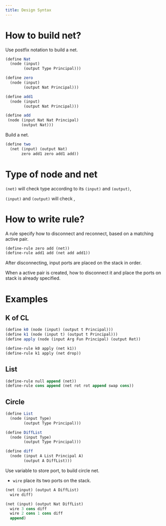 ```yaml
---
title: Design Syntax
---
```


# How to build net?

Use postfix notation to build a net.

```scheme
(define Nat
  (node (input)
        (output Type Principal)))

(define zero
  (node (input)
        (output Nat Principal)))

(define add1
  (node (input)
        (output Nat Principal)))

(define add
 (node (input Nat Nat Principal)
       (output Nat)))
```

Build a net.

```scheme
(define two
  (net (input) (output Nat)
       zero add1 zero add1 add))
```

# Type of node and net

`(net)` will check type according to its `(input)` and `(output)`,

`(input)` and `(output)` will check ,


# How to write rule?

A rule specify how to disconnect and reconnect,
based on a matching active pair.

```scheme
(define-rule zero add (net))
(define-rule add1 add (net add add1))
```

After disconnecting, input ports are placed on the stack in order.

When a active pair is created,
how to disconnect it and place the
ports on stack is already specified.

# Examples

## K of CL

```scheme
(define k0 (node (input) (output t Principal)))
(define k1 (node (input t) (output t Principal)))
(define apply (node (input Arg Fun Principal) (output Ret))
```

```scheme
(define-rule k0 apply (net k1))
(define-rule k1 apply (net drop))
```

## List

```scheme
(define-rule null append (net))
(define-rule cons append (net rot rot append swap cons))
```

## Circle

```scheme
(define List
  (node (input Type)
        (output Type Principal)))

(define DiffList
  (node (input Type)
        (output Type Principal)))

(define diff
  (node (input A List Principal A)
        (output A DiffList)))
```

Use variable to store port, to build circle net.

- `wire` place its two ports on the stack.

```scheme
(net (input) (output A DiffList)
  wire diff)

(net (input) (output Nat DiffList)
  wire 3 cons diff
  wire 2 cons 1 cons diff
  append)
```
